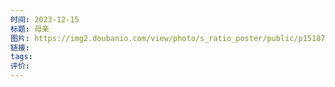 ```yaml
---
时间: 2023-12-15
标题: 母亲
图片: https://img2.doubanio.com/view/photo/s_ratio_poster/public/p1518748581.webp
链接: 
tags: 
评价:
---
```




